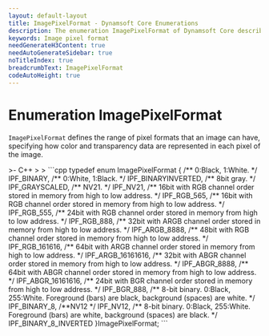 ```yaml
---
layout: default-layout
title: ImagePixelFormat - Dynamsoft Core Enumerations
description: The enumeration ImagePixelFormat of Dynamsoft Core describes all supported image pixel formats.
keywords: Image pixel format
needGenerateH3Content: true
needAutoGenerateSidebar: true
noTitleIndex: true
breadcrumbText: ImagePixelFormat
codeAutoHeight: true
---
```


# Enumeration ImagePixelFormat

`ImagePixelFormat` defines the range of pixel formats that an image can have, specifying how color and transparency data are represented in each pixel of the image.

<div class="sample-code-prefix template2"></div>
   >- C++
   >
>
```cpp
typedef enum ImagePixelFormat
{
   /** 0:Black, 1:White. */
   IPF_BINARY,
   /** 0:White, 1:Black. */
   IPF_BINARYINVERTED,
   /** 8bit gray. */
   IPF_GRAYSCALED,
   /** NV21. */
   IPF_NV21,
   /** 16bit with RGB channel order stored in memory from high to low address. */
   IPF_RGB_565,
   /** 16bit with RGB channel order stored in memory from high to low address. */
   IPF_RGB_555,
   /** 24bit with RGB channel order stored in memory from high to low address. */
   IPF_RGB_888,
   /** 32bit with ARGB channel order stored in memory from high to low address. */
   IPF_ARGB_8888,
   /** 48bit with RGB channel order stored in memory from high to low address. */
   IPF_RGB_161616,
   /** 64bit with ARGB channel order stored in memory from high to low address. */
   IPF_ARGB_16161616,
   /** 32bit with ABGR channel order stored in memory from high to low address. */
   IPF_ABGR_8888,
   /** 64bit with ABGR channel order stored in memory from high to low address. */
   IPF_ABGR_16161616,
   /** 24bit with BGR channel order stored in memory from high to low address. */
   IPF_BGR_888,
   /** 8-bit binary. 0:Black, 255:White. Foreground (bars) are black, background (spaces) are white. */
   IPF_BINARY_8,
   /**NV12 */
   IPF_NV12,
   /** 8-bit binary. 0:Black, 255:White. Foreground (bars) are white, background (spaces) are black. */
   IPF_BINARY_8_INVERTED
}ImagePixelFormat;
```